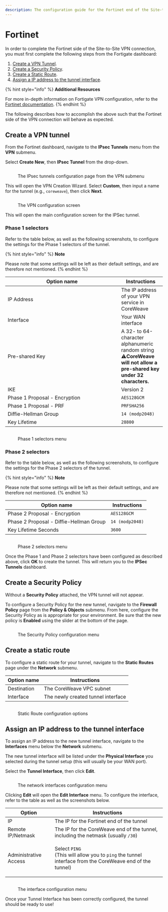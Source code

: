 ```yaml
---
description: The configuration guide for the Fortinet end of the Site-to-Site VPN tunnel.
---
```


# Fortinet

In order to complete the Fortinet side of the Site-to-Site VPN connection, you must first complete the following steps from the Fortigate dashboard:

1. [Create a VPN Tunnel](https://app.gitbook.com/o/-M8EEYiNkaJsT8ISX0kX/s/-M83TghsCfsi8FCYs2DZ/\~/changes/tjJEyIP99W3v6R8Jn69w/coreweave-kubernetes/networking/site-to-site-connections/site-to-site-vpn/examples/fortinet#create-a-vpn-tunnel).
2. [Create a Security Policy](https://app.gitbook.com/o/-M8EEYiNkaJsT8ISX0kX/s/-M83TghsCfsi8FCYs2DZ/\~/changes/tjJEyIP99W3v6R8Jn69w/coreweave-kubernetes/networking/site-to-site-connections/site-to-site-vpn/examples/fortinet#creating-a-policy).
3. [Create a Static Route](https://app.gitbook.com/o/-M8EEYiNkaJsT8ISX0kX/s/-M83TghsCfsi8FCYs2DZ/\~/changes/tjJEyIP99W3v6R8Jn69w/coreweave-kubernetes/networking/site-to-site-connections/site-to-site-vpn/examples/fortinet#creating-a-static-route).
4. [Assign a IP address to the tunnel interface​](https://app.gitbook.com/o/-M8EEYiNkaJsT8ISX0kX/s/-M83TghsCfsi8FCYs2DZ/\~/changes/tjJEyIP99W3v6R8Jn69w/coreweave-kubernetes/networking/site-to-site-connections/site-to-site-vpn/examples/fortinet#assigning-a-ip-address-to-the-tunnel-interface).

{% hint style="info" %}
**Additional Resources**

For more in-depth information on Fortigate VPN configuration, refer to the [Fortinet documentation](https://docs.fortinet.com/document/fortigate/7.2.1/administration-guide/762500/general-ipsec-vpn-configuration).
{% endhint %}

The following describes how to accomplish the above such that the Fortinet side of the VPN connection will behave as expected.

## Create a VPN tunnel

From the Fortinet dashboard, navigate to the **IPsec Tunnels** menu from the **VPN** submenu.

Select **Create New**, then **IPsec Tunnel** from the drop-down.

<figure><img src="../../../../../.gitbook/assets/ipsec_tunnel.png" alt=""><figcaption><p>The IPsec tunnels configuration page from the VPN submenu</p></figcaption></figure>

This will open the VPN Creation Wizard. Select **Custom**, then input a name for the tunnel (e.g., `coreweave`), then click **Next**.

<figure><img src="../../../../../.gitbook/assets/step1.png" alt=""><figcaption><p>The VPN configuration screen</p></figcaption></figure>

This will open the main configuration screen for the IPSec tunnel.

### Phase 1 selectors

Refer to the table below, as well as the following screenshots, to configure the settings for the Phase 1 selectors of the tunnel.

{% hint style="info" %}
**Note**

Please note that some settings will be left as their default settings, and are therefore not mentioned.
{% endhint %}

<table><thead><tr><th width="347">Option name</th><th>Instructions</th></tr></thead><tbody><tr><td>IP Address</td><td>The IP address of your VPN service in CoreWeave</td></tr><tr><td>Interface</td><td>Your WAN interface</td></tr><tr><td>Pre-shared Key</td><td>A 32- to 64-character alphanumeric random string<br><span data-gb-custom-inline data-tag="emoji" data-code="26a0">⚠</span><strong>CoreWeave will not allow a pre-shared key under 32 characters.</strong></td></tr><tr><td>IKE</td><td>Version 2</td></tr><tr><td>Phase 1 Proposal - Encryption</td><td><code>AES128GCM</code></td></tr><tr><td>Phase 1 Proposal - PRF</td><td><code>PRFSHA256</code></td></tr><tr><td>Diffie-Hellman Group</td><td><code>14 (modp2048)</code></td></tr><tr><td>Key Lifetime</td><td><code>28800</code></td></tr></tbody></table>

<figure><img src="../../../../../.gitbook/assets/phase1 (1).png" alt=""><figcaption><p>Phase 1 selectors menu</p></figcaption></figure>

### Phase 2 selectors

Refer to the table below, as well as the following screenshots, to configure the settings for the Phase 2 selectors of the tunnel.

{% hint style="info" %}
**Note**

Please note that some settings will be left as their default settings, and are therefore not mentioned.
{% endhint %}

| Option name                             | Instructions    |
| --------------------------------------- | --------------- |
| Phase 2 Proposal - Encryption           | `AES128GCM`     |
| Phase 2 Proposal - Diffie-Hellman Group | `14 (modp2048)` |
| Key Lifetime Seconds                    | `3600`          |

<figure><img src="../../../../../.gitbook/assets/phase2.png" alt=""><figcaption><p>Phase 2 selectors menu</p></figcaption></figure>

Once the Phase 1 and Phase 2 selectors have been configured as described above, click **OK** to create the tunnel. This will return you to the **IPSec Tunnels** dashboard.

## Create a Security Policy

Without a **Security Policy** attached, the VPN tunnel will not appear.

To configure a Security Policy for the new tunnel, navigate to the **Firewall Policy** page from the **Policy & Objects** submenu. From here, configure the Security Policy as is appropriate for your environment. Be sure that the new policy is **Enabled** using the slider at the bottom of the page.

<figure><img src="../../../../../.gitbook/assets/policy.png" alt=""><figcaption><p>The Security Policy configuration menu</p></figcaption></figure>

## Create a static route

To configure a static route for your tunnel, navigate to the **Static Routes** page under the **Network** submenu.

| Option name | Instructions                       |
| ----------- | ---------------------------------- |
| Destination | The CoreWeave VPC subnet           |
| Interface   | The newly created tunnel interface |

<figure><img src="../../../../../.gitbook/assets/route.png" alt=""><figcaption><p>Static Route configuration options</p></figcaption></figure>

## Assign an IP address to the tunnel interface

To assign an IP address to the new tunnel interface, navigate to the **Interfaces** menu below the **Network** submenu.

The new tunnel interface will be listed under the **Physical Interface** you selected during the tunnel setup (this will usually be your WAN port).

Select the **Tunnel Interface**, then click **Edit**.

<figure><img src="../../../../../.gitbook/assets/interface1.png" alt=""><figcaption><p>The network interfaces configuration menu</p></figcaption></figure>

Clicking **Edit** will open the **Edit Interface** menu. To configure the interface, refer to the table as well as the screenshots below.

| Option                | Instructions                                                                                                                            |
| --------------------- | --------------------------------------------------------------------------------------------------------------------------------------- |
| IP                    | The IP for the Fortinet end of the tunnel                                                                                               |
| Remote IP/Netmask     | The IP for the CoreWeave end of the tunnel, including the netmask (usually `/30`)                                                       |
| Administrative Access | <p>Select <code>PING</code><br>(This will allow you to <code>ping</code> the tunnel interface from the CoreWeave end of the tunnel)</p> |

<figure><img src="../../../../../.gitbook/assets/interface2.png" alt=""><figcaption><p>The interface configuration menu</p></figcaption></figure>

Once your Tunnel Interface has been correctly configured, the tunnel should be ready to use!
